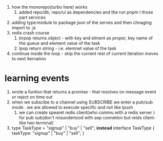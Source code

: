 1. how the monorepo(turbo here) works
   1. added repo/db, repo/ui as dependencies and the run pnpm i those part services
2. adding type:module to package json of the serves and then chnaging import to .js 
3. redis crash course
   1. brpop returns object - with key and elment as proper, key name of the queue and element value of the task
   2. lpop return string - i.e. elemnet value of the task
4. continue inside the loop - skip the current rest of current iteration moves to next iternation 
















# learning events
1. wrote a funtion that returns a promise - that resolves on message event or reject on time out
2. when we subscibe to a channel using SUBSCRIBE we enter a pub/sub mode . we are allowed to execute specific and not like lpush
   1. we can create spearet redis client(who commu with a redis server ) for pub sub(don't misundertood with sep connetion but reids client-like two terminal)
3. type TaskType = "signup" | "buy" | "sell"; **instead**   interface TaskType {
  taskType: "signup" | "buy" | "sell";
}